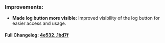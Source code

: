 ### **Improvements:**
- **Made log button more visible:** Improved visibility of the log button for easier access and usage.

#### **Full Changelog:** [4e532..1bd7f](https://github.com/mediar-ai/skyprompt/compare/4e532..1bd7f)

